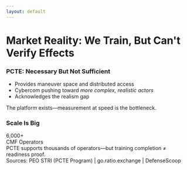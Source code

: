 ```yaml
---
layout: default
---
```


# **Market Reality: We Train, But Can't Verify Effects**

<div class="grid-cols-2 mt-2">

<div class="gator-card">

<h3 class="mb-1">PCTE: Necessary But Not Sufficient</h3>
<ul class="text-sm compact-list">
<li>Provides maneuver space and distributed access</li>
<li>Cybercom pushing toward <em>more complex, realistic actors</em></li>
<li>Acknowledges the realism gap</li>
</ul>

<div class="text-primary mt-2 font-bold text-sm">
The platform exists—measurement at speed is the bottleneck.
</div>

</div>

<div class="gator-card">

<h3 class="mb-1">Scale Is Big</h3>
<div class="stat-box mt-2">
<div class="stat-value">6,000+</div>
<div class="stat-label">CMF Operators</div>
</div>

<div class="mt-2 text-sm">
PCTE supports thousands of operators—but training completion ≠ readiness proof.
</div>

</div>

</div>

<div class="citation">
Sources: PEO STRI (PCTE Program) | go.ratio.exchange | DefenseScoop
</div>
